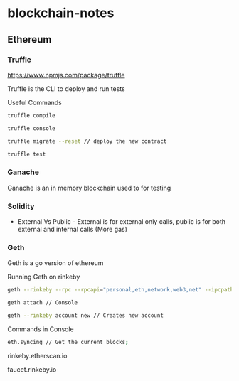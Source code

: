 # blockchain-notes

## Ethereum

### Truffle
https://www.npmjs.com/package/truffle

Truffle is the CLI to deploy and run tests

Useful Commands
```bash
truffle compile

truffle console

truffle migrate --reset // deploy the new contract

truffle test
```

### Ganache
Ganache is an in memory blockchain used to for testing

### Solidity

* External Vs Public - External is for external only calls, public is for both external and internal calls (More gas)

### Geth
Geth is a go version of ethereum

Running Geth on rinkeby
```bash
geth --rinkeby --rpc --rpcapi="personal,eth,network,web3,net" --ipcpath="~/Library/Ethereum/geth.ipc"
```

```bash
geth attach // Console

geth --rinkeby account new // Creates new account
```

Commands in Console
```bash
eth.syncing // Get the current blocks;
```

rinkeby.etherscan.io

faucet.rinkeby.io
